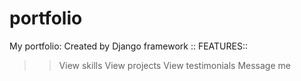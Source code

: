 # portfolio
My portfolio:
Created by Django framework
:: FEATURES::
>> View skills
>> View projects
>> View testimonials
>> Message me
